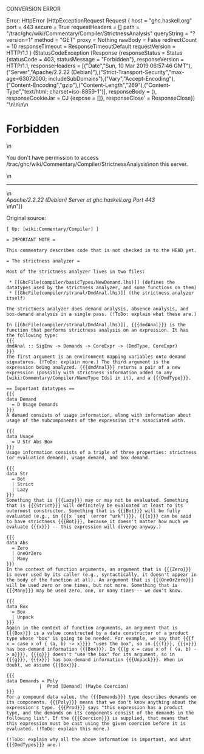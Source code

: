 CONVERSION ERROR

Error: HttpError (HttpExceptionRequest Request {
  host                 = "ghc.haskell.org"
  port                 = 443
  secure               = True
  requestHeaders       = []
  path                 = "/trac/ghc/wiki/Commentary/Compiler/StrictnessAnalysis"
  queryString          = "?version=1"
  method               = "GET"
  proxy                = Nothing
  rawBody              = False
  redirectCount        = 10
  responseTimeout      = ResponseTimeoutDefault
  requestVersion       = HTTP/1.1
}
 (StatusCodeException (Response {responseStatus = Status {statusCode = 403, statusMessage = "Forbidden"}, responseVersion = HTTP/1.1, responseHeaders = [("Date","Sun, 10 Mar 2019 06:57:46 GMT"),("Server","Apache/2.2.22 (Debian)"),("Strict-Transport-Security","max-age=63072000; includeSubDomains"),("Vary","Accept-Encoding"),("Content-Encoding","gzip"),("Content-Length","269"),("Content-Type","text/html; charset=iso-8859-1")], responseBody = (), responseCookieJar = CJ {expose = []}, responseClose' = ResponseClose}) "<!DOCTYPE HTML PUBLIC \"-//IETF//DTD HTML 2.0//EN\">\n<html><head>\n<title>403 Forbidden</title>\n</head><body>\n<h1>Forbidden</h1>\n<p>You don't have permission to access /trac/ghc/wiki/Commentary/Compiler/StrictnessAnalysis\non this server.</p>\n<hr>\n<address>Apache/2.2.22 (Debian) Server at ghc.haskell.org Port 443</address>\n</body></html>\n"))

Original source:

```trac
[ Up: [wiki:Commentary/Compiler] ]

= IMPORTANT NOTE =

This commentary describes code that is not checked in to the HEAD yet.

= The strictness analyzer =

Most of the strictness analyzer lives in two files:

 * [[GhcFile(compiler/basicTypes/NewDemand.lhs)]] (defines the datatypes used by the strictness analyzer, and some functions on them)
 * [[GhcFile(compiler/stranal/DmdAnal.lhs)]] (the strictness analyzer itself)

The strictness analyzer does demand analysis, absence analysis, and box-demand analysis in a single pass. (!ToDo: explain what these are.)

In [[GhcFile(compiler/stranal/DmdAnal.lhs)]], {{{dmdAnal}}} is the function that performs strictness analysis on an expression. It has the following type:
{{{
dmdAnal :: SigEnv -> Demands -> CoreExpr -> (DmdType, CoreExpr)
}}}
The first argument is an environment mapping variables onto demand signatures. (!ToDo: explain more.) The third argument is the expression being analyzed. {{{dmdAnal}}} returns a pair of a new expression (possibly with strictness information added to any [wiki:Commentary/Compiler/NameType Ids] in it), and a {{{DmdType}}}.

== Important datatypes ==
{{{
data Demand
  = D Usage Demands    
}}}
A demand consists of usage information, along with information about usage of the subcomponents of the expression it's associated with.

{{{
data Usage
  = U Str Abs Box        
}}}
Usage information consists of a triple of three properties: strictness (or evaluation demand), usage demand, and box demand.

{{{
data Str 
  = Bot                 
  | Strict       
  | Lazy           
}}}
Something that is {{{Lazy}}} may or may not be evaluated. Something that is {{{Strict}}} will definitely be evaluated at least to its outermost constructor. Something that is {{{Bot}}} will be fully evaluated (e.g., in {{{x `seq` (error "urk")}}}, {{{x}}} can be said to have strictness {{{Bot}}}, because it doesn't matter how much we evaluate {{{x}}} -- this expression will diverge anyway.)

{{{
data Abs
  = Zero     
  | OneOrZero     
  | Many       
}}}
In the context of function arguments, an argument that is {{{Zero}}} is never used by its caller (e.g., syntactically, it doesn't appear in the body of the function at all). An argument that is {{{OneOrZero}}} will be used zero or one times, but not more. Something that is {{{Many}}} may be used zero, one, or many times -- we don't know.

{{{
data Box
  = Box  
  | Unpack  
}}}
Again in the context of function arguments, an argument that is {{{Box}}} is a value constructed by a data constructor of a product type whose "box" is going to be needed. For example, we say that {{{f x = case x of { (a, b) -> x}}}} "uses the box", so in {{{f}}}, {{{x}}} has box-demand information {{{Box}}}. In {{{g x = case x of { (a, b) -> a}}}}, {{{g}}} doesn't "use the box" for its argument, so in {{{g}}}, {{{x}}} has box-demand information {{{Unpack}}}. When in doubt, we assume {{{Box}}}.

{{{
data Demands = Poly          
            |  Prod [Demand] (Maybe Coercion)
}}}
For a compound data value, the {{{Demands}}} type describes demands on its components. {{{Poly}}} means that we don't know anything about the expression's type. {{{Prod}}} says "this expression has a product type, and the demands on its components consist of the demands in the following list". If the {{{Coercion}}} is supplied, that means that this expression must be cast using the given coercion before it is evaluated. (!ToDo: explain this more.)

(!ToDo: explain why all the above information is important, and what {{{DmdTypes}}} are.)
```

